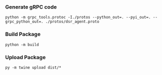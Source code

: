 ### Generate gRPC code
```
python -m grpc_tools.protoc -I./protos --python_out=. --pyi_out=. --grpc_python_out=. ./protos/dsr_agent.proto
```

### Build Package
```
python -m build
```


### Upload Package
```
py -m twine upload dist/*
```